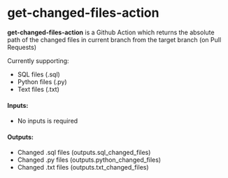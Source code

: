 # get-changed-files-action

**get-changed-files-action**  is a Github Action which returns the absolute path of the changed files in current branch from the target branch (on Pull Requests)

Currently supporting:
 - SQL files (.sql)
 - Python files (.py)
 - Text files (.txt)

#### Inputs:
 - No inputs is required

#### Outputs:
 -   Changed .sql files		(outputs.sql_changed_files) 
 -   Changed .py files		(outputs.python_changed_files)
 -  Changed .txt files		(outputs.txt_changed_files)
